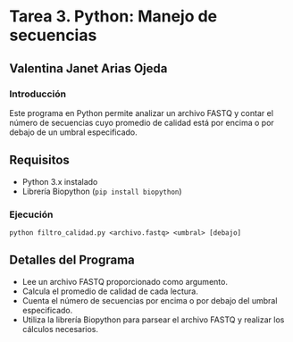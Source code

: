 # Tarea 3. Python: Manejo de secuencias
## Valentina Janet Arias Ojeda
###  Introducción

Este programa en Python permite analizar un archivo FASTQ y contar el número de secuencias cuyo promedio de calidad está por encima o por debajo de un umbral especificado.

## Requisitos

- Python 3.x instalado
- Librería Biopython (`pip install biopython`)

### Ejecución

```
python filtro_calidad.py <archivo.fastq> <umbral> [debajo]
```

## Detalles del Programa
- Lee un archivo FASTQ proporcionado como argumento.
- Calcula el promedio de calidad de cada lectura.
- Cuenta el número de secuencias por encima o por debajo del umbral especificado.
- Utiliza la librería Biopython para parsear el archivo FASTQ y realizar los cálculos necesarios.